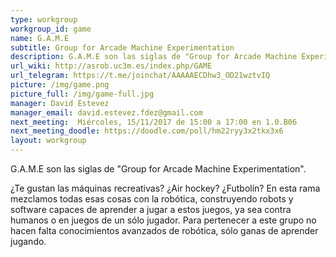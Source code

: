 ```yaml
---
type: workgroup
workgroup_id: game
name: G.A.M.E
subtitle: Group for Arcade Machine Experimentation
description: G.A.M.E son las siglas de "Group for Arcade Machine Experimentation". <br> ¿Te gustan las máquinas recreativas? ¿Air hockey? ¿Futbolín? En esta rama mezclamos todas esas cosas con la robótica, construyendo robots y software capaces de aprender a jugar a estos juegos, ya sea contra humanos o en juegos de un sólo jugador. Para pertenecer a este grupo no hacen falta conocimientos avanzados de robótica, sólo ganas de aprender jugando.
url_wiki: http://asrob.uc3m.es/index.php/GAME
url_telegram: https://t.me/joinchat/AAAAAECDhw3_OD21wztvIQ
picture: /img/game.png
picture_full: /img/game-full.jpg
manager: David Estevez
manager_email: david.estevez.fdez@gmail.com
next_meeting:  Miércoles, 15/11/2017 de 15:00 a 17:00 en 1.0.B06
next_meeting_doodle: https://doodle.com/poll/hm22ryy3x2tkx3x6
layout: workgroup
---
```


G.A.M.E son las siglas de "Group for Arcade Machine Experimentation".

¿Te gustan las máquinas recreativas? ¿Air hockey? ¿Futbolín? En esta rama mezclamos todas esas cosas con la robótica, construyendo robots y software capaces de aprender a jugar a estos juegos, ya sea contra humanos o en juegos de un sólo jugador. Para pertenecer a este grupo no hacen falta conocimientos avanzados de robótica, sólo ganas de aprender jugando.

